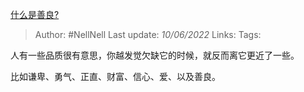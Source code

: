 [什么是善良?](https://www.zhihu.com/question/32324178/answer/1666443817)

> Author: #NellNell 
Last update: *10/06/2022* 
Links: 
Tags: 

人有一些品质很有意思，你越发觉欠缺它的时候，就反而离它更近了一些。

比如谦卑、勇气、正直、财富、信心、爱、以及善良。
